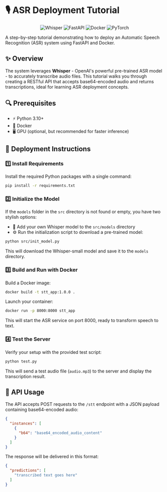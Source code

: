 # 🎙️ ASR Deployment Tutorial

<div align="center">

![Whisper](https://img.shields.io/badge/Whisper-OpenAI-brightgreen)
![FastAPI](https://img.shields.io/badge/FastAPI-0.100.0-009688?logo=fastapi)
![Docker](https://img.shields.io/badge/Docker-Powered-2496ED?logo=docker)
![PyTorch](https://img.shields.io/badge/PyTorch-2.2-EE4C2C?logo=pytorch)

</div>

A step-by-step tutorial demonstrating how to deploy an Automatic Speech Recognition (ASR) system using FastAPI and Docker.

## ✨ Overview

The system leverages **Whisper** - OpenAI's powerful pre-trained ASR model - to accurately transcribe audio files. This tutorial walks you through creating a RESTful API that accepts base64-encoded audio and returns transcriptions, ideal for learning ASR deployment concepts.

## 🔍 Prerequisites

- ⚡ Python 3.10+
- 🐳 Docker
- 🖥️ GPU (optional, but recommended for faster inference)

## 🚀 Deployment Instructions

### 1️⃣ Install Requirements

Install the required Python packages with a single command:

```bash
pip install -r requirements.txt
```

### 2️⃣ Initialize the Model

If the `models` folder in the `src` directory is not found or empty, you have two stylish options:

- 📁 Add your own Whisper model to the `src/models` directory
- ⚙️ Run the initialization script to download a pre-trained model:

```bash
python src/init_model.py
```

This will download the Whisper-small model and save it to the `models` directory.

### 3️⃣ Build and Run with Docker

Build a Docker image:

```bash
docker build -t stt_app:1.0.0 .
```

Launch your container:

```bash
docker run -p 8000:8000 stt_app
```

This will start the ASR service on port 8000, ready to transform speech to text.

### 4️⃣ Test the Server

Verify your setup with the provided test script:

```bash
python test.py
```

This will send a test audio file (`audio.mp3`) to the server and display the transcription result.

## 📡 API Usage

The API accepts POST requests to the `/stt` endpoint with a JSON payload containing base64-encoded audio:

```json
{
  "instances": [
    {
      "b64": "base64_encoded_audio_content"
    }
  ]
}
```

The response will be delivered in this format:

```json
{
  "predictions": [
    "transcribed text goes here"
  ]
}
```

